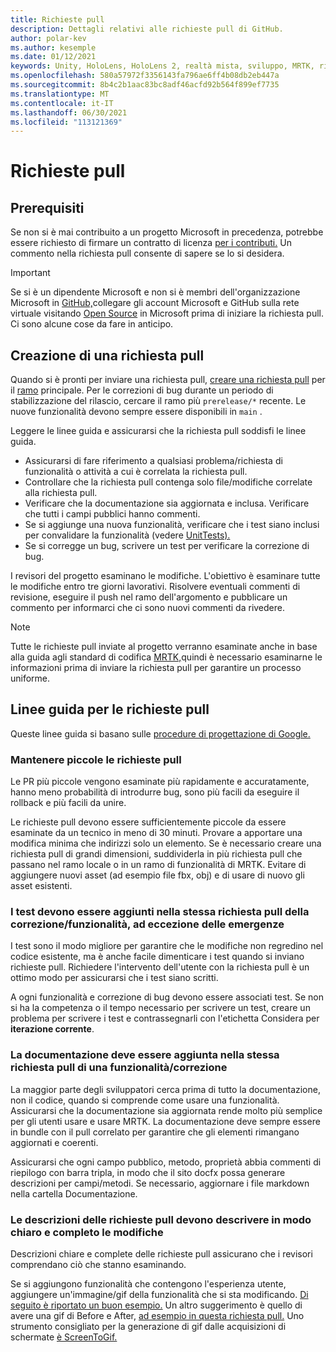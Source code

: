 ```yaml
---
title: Richieste pull
description: Dettagli relativi alle richieste pull di GitHub.
author: polar-kev
ms.author: kesemple
ms.date: 01/12/2021
keywords: Unity, HoloLens, HoloLens 2, realtà mista, sviluppo, MRTK, richiesta pull,
ms.openlocfilehash: 580a57972f3356143fa796ae6ff4b08db2eb447a
ms.sourcegitcommit: 8b4c2b1aac83bc8adf46acfd92b564f899ef7735
ms.translationtype: MT
ms.contentlocale: it-IT
ms.lasthandoff: 06/30/2021
ms.locfileid: "113121369"
---
```

# <a name="pull-requests"></a>Richieste pull

## <a name="prerequisites"></a>Prerequisiti

Se non si è mai contribuito a un progetto Microsoft in precedenza, potrebbe essere richiesto di firmare un contratto di licenza [per i contributi.](https://cla.microsoft.com/)
Un commento nella richiesta pull consente di sapere se lo si desidera.

> [!IMPORTANT]
> Se si è un dipendente Microsoft e non si è membri dell'organizzazione Microsoft in [GitHub,](https://github.com/Microsoft)collegare gli account Microsoft e GitHub sulla rete virtuale visitando [Open Source](https://opensource.microsoft.com/) in Microsoft prima di iniziare la richiesta pull. Ci sono alcune cose da fare in anticipo.

## <a name="creating-a-pull-request"></a>Creazione di una richiesta pull

Quando si è pronti per inviare una richiesta pull, [creare una richiesta pull](https://github.com/microsoft/MixedRealityToolkit-Unity/compare/main...main?expand=1) per il [ramo](https://github.com/microsoft/mixedrealitytoolkit-unity/tree/main) principale. Per le correzioni di bug durante un periodo di stabilizzazione del rilascio, cercare il ramo più `prerelease/*` recente. Le nuove funzionalità devono sempre essere disponibili in `main` .

Leggere le linee guida e assicurarsi che la richiesta pull soddisfi le linee guida.

* Assicurarsi di fare riferimento a qualsiasi problema/richiesta di funzionalità o attività a cui è correlata la richiesta pull.
* Controllare che la richiesta pull contenga solo file/modifiche correlate alla richiesta pull.
* Verificare che la documentazione sia aggiornata e inclusa. Verificare che tutti i campi pubblici hanno commenti.
* Se si aggiunge una nuova funzionalità, verificare che i test siano inclusi per convalidare la funzionalità (vedere [UnitTests).](../contributing/unit-tests.md)
* Se si corregge un bug, scrivere un test per verificare la correzione di bug.

I revisori del progetto esaminano le modifiche. L'obiettivo è esaminare tutte le modifiche entro tre giorni lavorativi. Risolvere eventuali commenti di revisione, eseguire il push nel ramo dell'argomento e pubblicare un commento per informarci che ci sono nuovi commenti da rivedere.

> [!NOTE]
> Tutte le richieste pull inviate al progetto verranno esaminate anche in base alla guida agli standard di codifica [MRTK,](../contributing/coding-guidelines.md)quindi è necessario esaminarne le informazioni prima di inviare la richiesta pull per garantire un processo uniforme.

## <a name="pull-request-guidelines"></a>Linee guida per le richieste pull

Queste linee guida si basano sulle [procedure di progettazione di Google.](https://google.github.io/eng-practices/review/developer/small-cls.html)

### <a name="keep-pull-requests-small"></a>Mantenere piccole le richieste pull

Le PR più piccole vengono esaminate più rapidamente e accuratamente, hanno meno probabilità di introdurre bug, sono più facili da eseguire il rollback e più facili da unire.

Le richieste pull devono essere sufficientemente piccole da essere esaminate da un tecnico in meno di 30 minuti. Provare a apportare una modifica minima che indirizzi solo un elemento. Se è necessario creare una richiesta pull di grandi dimensioni, suddividerla in più richiesta pull che passano nel ramo locale o in un ramo di funzionalità di MRTK. Evitare di aggiungere nuovi asset (ad esempio file fbx, obj) e di usare di nuovo gli asset esistenti.

### <a name="tests-should-be-added-in-the-same-pr-as-your-fix--feature-except-for-emergencies"></a>I test devono essere aggiunti nella stessa richiesta pull della correzione/funzionalità, ad eccezione delle emergenze

I test sono il modo migliore per garantire che le modifiche non regredino nel codice esistente, ma è anche facile dimenticare i test quando si inviano richieste pull. Richiedere l'intervento dell'utente con la richiesta pull è un ottimo modo per assicurarsi che i test siano scritti.

A ogni funzionalità e correzione di bug devono essere associati test. Se non si ha la competenza o il tempo necessario per scrivere un test, creare un problema per scrivere i test e contrassegnarli con l'etichetta Considera per **iterazione corrente**.

### <a name="documentation-should-be-added-in-the-same-pull-request-as-a-fix--feature"></a>La documentazione deve essere aggiunta nella stessa richiesta pull di una funzionalità/correzione

La maggior parte degli sviluppatori cerca prima di tutto la documentazione, non il codice, quando si comprende come usare una funzionalità. Assicurarsi che la documentazione sia aggiornata rende molto più semplice per gli utenti usare e usare MRTK.  La documentazione deve sempre essere in bundle con il pull correlato per garantire che gli elementi rimangano aggiornati e coerenti.

Assicurarsi che ogni campo pubblico, metodo, proprietà abbia commenti di riepilogo con barra tripla, in modo che il sito docfx possa generare descrizioni per campi/metodi. [](https://dotnet.github.io/docfx/spec/triple_slash_comments_spec.html) Se necessario, aggiornare i file markdown nella cartella Documentazione.

### <a name="pull-request-descriptions-should-clearly-and-completely-describe-changes"></a>Le descrizioni delle richieste pull devono descrivere in modo chiaro e completo le modifiche

Descrizioni chiare e complete delle richieste pull assicurano che i revisori comprendano ciò che stanno esaminando.

Se si aggiungono funzionalità che contengono l'esperienza utente, aggiungere un'immagine/gif della funzionalità che si sta modificando. [Di seguito è riportato un buon esempio.](https://github.com/microsoft/MixedRealityToolkit-Unity/pull/4532) Un altro suggerimento è quello di avere una gif di Before e After, [ad esempio in questa richiesta pull.](https://github.com/microsoft/MixedRealityToolkit-Unity/pull/5896) Uno strumento consigliato per la generazione di gif dalle acquisizioni di schermate [è ScreenToGif.](https://www.screentogif.com/)
